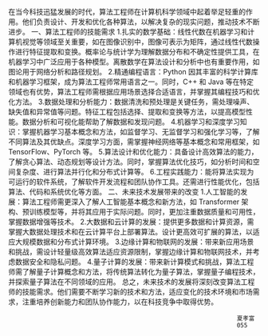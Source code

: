    在当今科技迅猛发展的时代，算法工程师在计算机科学领域中起着举足轻重的作用。他们负责设计、开发和优化各种算法，以解决复杂的现实问题，推动技术不断进步。
一、算法工程师的技能需求
1.扎实的数学基础：线性代数在机器学习和计算机视觉等领域至关重要，如在图像识别中，图像可表示为矩阵，通过线性代数操作进行特征提取和变换。概率论与统计学为理解数据分布和不确定性提供工具，在机器学习中广泛应用于各种模型。离散数学在算法设计和分析中也有重要作用，如图论用于网络分析和路径规划。
2.精通编程语言：Python 因其丰富的科学计算库和机器学习框架，成为算法工程师常用语言之一。同时，C++ 和 Java 等在特定领域也有优势，算法工程师需根据应用场景选择合适语言，并掌握其编程技巧和优化方法。
3.数据处理和分析能力：数据清洗和预处理是关键任务，需处理噪声、缺失值和异常值等问题。特征工程包括选择、提取和变换等方法，以提高模型性能。数据分析和可视化能帮助了解数据和发现问题。
4.机器学习和深度学习知识：掌握机器学习基本概念和方法，如监督学习、无监督学习和强化学习等，了解不同算法及其优缺点。深度学习方面，需掌握神经网络等基本概念和常用框架，如 TensorFlow、PyTorch 等。
5.算法设计和优化能力：具备设计高效算法的能力，了解贪心算法、动态规划等设计方法。同时，掌握算法优化技巧，如分析时间和空间复杂度、进行算法并行化和分布式计算等。
6.工程实践能力：能将算法实现为可运行的软件系统，了解软件开发流程和团队协作工具。还需进行性能优化，包括算法、代码和系统优化等方面。
二、未来技术发展带来的改变
1.人工智能的发展：算法工程师需更深入了解人工智能基本概念和新方法，如 Transformer 架构、预训练模型等，并将其应用于实际问题。同时，更加注重数据质量和可用性，掌握数据增强等技术。
2.大数据和云计算的发展：提供更多数据和计算资源，需掌握大数据处理技术和在云计算平台上部署算法。设计更高效可扩展的算法，以适应大规模数据和分布式计算环境。
3.边缘计算和物联网的发展：带来新应用场景和挑战，需设计轻量级高效算法适应资源限制，掌握边缘计算和物联网技术，并考虑数据安全和隐私问题。
4.量子计算的发展：带来新计算模式和挑战，算法工程师需了解量子计算概念和方法，将传统算法转化为量子算法，掌握量子编程技术，并探索量子算法在不同领域的应用。
总之，未来技术的发展将深刻改变算法工程师的技能需求。他们需要不断学习新的技术和方法，适应变化的技术环境和市场需求，注重培养创新能力和团队协作能力，以在科技竞争中取得优势。

                                                                    夏孝富
                                                                    055